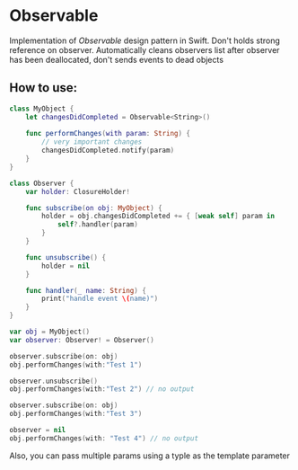 # Observable

Implementation of *Observable* design pattern in Swift. Don't holds strong reference on observer. Automatically cleans observers list after observer has been deallocated, don't sends events to dead objects
## How to use:
```swift
class MyObject {
	let changesDidCompleted = Observable<String>()
	
	func performChanges(with param: String) {
		// very important changes
		changesDidCompleted.notify(param)
	}
}

class Observer {
	var holder: ClosureHolder!

	func subscribe(on obj: MyObject) {
		holder = obj.changesDidCompleted += { [weak self] param in
			self?.handler(param)
		}
	}

	func unsubscribe() {
		holder = nil
	}

	func handler(_ name: String) {
		print("handle event \(name)")
	}
}

var obj = MyObject()
var observer: Observer! = Observer()

observer.subscribe(on: obj)
obj.performChanges(with:"Test 1")

observer.unsubscribe()
obj.performChanges(with:"Test 2") // no output

observer.subscribe(on: obj)
obj.performChanges(with:"Test 3")

observer = nil
obj.performChanges(with: "Test 4") // no output
```
Also, you can pass multiple params using a typle as the template parameter
